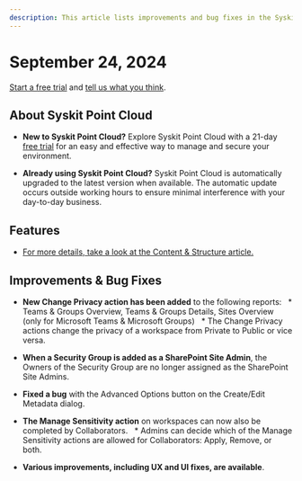 ```yaml
---
description: This article lists improvements and bug fixes in the Syskit Point Cloud version 2024.4.63.1
---
```


# September 24, 2024

[Start a free trial](https://www.syskit.com/products/point/free-trial/) and [tell us what you think](https://www.syskit.com/company/contact-us/).

## About Syskit Point Cloud

* **New to Syskit Point Cloud?** Explore Syskit Point Cloud with a 21-day [free trial](https://www.syskit.com/products/point/free-trial/) for an easy and effective way to manage and secure your environment.

* **Already using Syskit Point Cloud?** Syskit Point Cloud is automatically upgraded to the latest version when available. The automatic update occurs outside working hours to ensure minimal interference with your day-to-day business.

## Features


* [For more details, take a look at the Content & Structure article.](../../governance-and-automation/provisioning/content-and-structure.md)

## Improvements & Bug Fixes

* **New Change Privacy action has been added** to the following reports: 
  * Teams & Groups Overview, Teams & Groups Details, Sites Overview (only for Microsoft Teams & Microsoft Groups)
  * The Change Privacy actions change the privacy of a workspace from Private to Public or vice versa. 

* **When a Security Group is added as a SharePoint Site Admin**, the Owners of the Security Group are no longer assigned as the SharePoint Site Admins.  

* **Fixed a bug** with the Advanced Options button on the Create/Edit Metadata dialog.

* **The Manage Sensitivity action** on workspaces can now also be completed by Collaborators.
  * Admins can decide which of the Manage Sensitivity actions are allowed for Collaborators: Apply, Remove, or both. 

* **Various improvements, including UX and UI fixes, are available**.